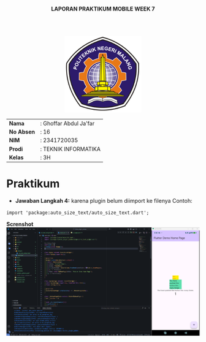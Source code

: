 <p align="center"><strong>LAPORAN PRAKTIKUM MOBILE WEEK 7</strong></p>

<br><br>

<p align="center">
    <img src="../codelab07/images/POLINEMA-LOGO.png" alt="POLINEMA Logo" width="200">
</p>

<div align="center">
  <table>
      <tr>
          <td><strong>Nama</strong></td>
          <td>: Ghoffar Abdul Ja'far</td>
      </tr>
      <tr>
          <td><strong>No Absen</strong></td>
          <td>: 16</td>
      </tr>
      <tr>
          <td><strong>NIM</strong></td>
          <td>: 2341720035</td>
      </tr>
      <tr>
          <td><strong>Prodi</strong></td>
          <td>: TEKNIK INFORMATIKA</td>
      </tr>
      <tr>
          <td><strong>Kelas</strong></td>
          <td>: 3H</td>
      </tr>
  </table>
</div>

# Praktikum
- **Jawaban Langkah 4:** karena plugin belum diimport ke filenya
Contoh:
```
import 'package:auto_size_text/auto_size_text.dart';
```
**Screnshot**
![](/codelab07/images/praktikum.png)